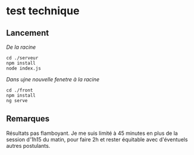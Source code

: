 # test technique

## Lancement

<i>De la racine</i>

```
cd ./serveur
npm install
node index.js
```

<i>Dans ujne nouvelle fenetre à la racine</i>
```
cd ./front
npm install
ng serve
```

## Remarques

Résultats pas flamboyant.
Je me suis limité à 45 minutes en plus de la session d'1h15 du matin, pour faire 2h et rester équitable avec d'éventuels autres postulants.
